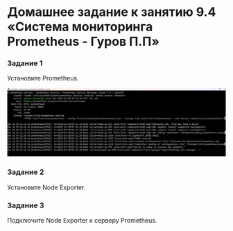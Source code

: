 # Домашнее задание к занятию 9.4 «Система мониторинга Prometheus - Гуров П.П»

### Задание 1
Установите Prometheus.

![Скриншот hosts Zabbix](https://github.com/AfterHero/srlb-homework9.4/blob/srlb-14/%D0%A1%D0%BA%D1%80%D0%B8%D0%BD%D1%88%D0%BE%D1%82%2020-03-2023%20132259.jpg)

### Задание 2
Установите Node Exporter.

### Задание 3
Подключите Node Exporter к серверу Prometheus.




